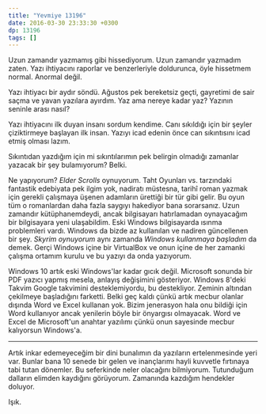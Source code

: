 ```yaml
---
title: "Yevmiye 13196"
date: 2016-03-30 23:33:30 +0300
dp: 13196
tags: []
---
```


Uzun zamandır yazmamış gibi hissediyorum. Uzun zamandır yazmadım zaten. Yazı
ihtiyacını raporlar ve benzerleriyle doldurunca, öyle hissetmem normal. Anormal
değil.

Yazı ihtiyacı bir aydır söndü. Ağustos pek bereketsiz geçti, gayretimi de sair
saçma ve yavan yazılara ayırdım. Yaz ama nereye kadar yaz?  Yazının seninle
arası nasıl?

Yazı ihtiyacını ilk duyan insanı sordum kendime. Canı sıkıldığı için bir şeyler
çiziktirmeye başlayan ilk insan. Yazıyı icad edenin önce can sıkıntısını icad
etmiş olması lazım.

Sıkıntıdan yazdığım için mi sıkıntılarımın pek belirgin olmadığı zamanlar
yazacak bir şey bulamıyorum? Belki.

Ne yapıyorum? *Elder Scrolls* oynuyorum. Taht Oyunları vs. tarzındaki fantastik
edebiyata pek ilgim yok, nadiratı müstesna, tarihî roman yazmak için gerekli
çalışmaya üşenen adamların ürettiği bir tür gibi gelir. Bu oyun tüm o
romanlardan daha fazla saygıyı hakediyor bana sorarsanız. Uzun zamandır
kütüphanemdeydi, ancak bilgisayarı hatırlamadan oynayacağım bir bilgisayara yeni
ulaşabildim. Eski Windows bilgisayarda ısınma problemleri vardı. Windows da
bizde az kullanılan ve nadiren güncellenen bir şey. *Skyrim oynuyorum* aynı
zamanda *Windows kullanmaya başladım* da demek. Gerçi Windows içine bir
VirtualBox ve onun içine de her zamanki çalışma ortamım kurulu ve bu yazıyı da
onda yazıyorum.

Windows 10 artık eski Windows'lar kadar gıcık değil. Microsoft sonunda bir PDF
yazıcı yapmış mesela, anlayış değişimini gösteriyor. Windows 8'deki Takvim
Google takvimini desteklemiyordu, bu destekliyor. Zeminin altından çekilmeye
başladığını farketti. Belki geç kaldı çünkü artık mecbur olanlar dışında Word ve
Excel kullanan yok. Bizim jenerasyon hala onu bildiği için Word kullanıyor ancak
yenilerin böyle bir önyargısı olmayacak. Word ve Excel de Microsoft'un anahtar
yazılımı çünkü onun sayesinde mecbur kalıyorsun Windows'a.

------

Artık inkar edemeyeceğim bir dini bunalımın da yazıların ertelenmesinde yeri
var. Bunlar bana 10 senede bir gelen ve inançlarımı hayli kuvvetle fırtınaya
tabi tutan dönemler. Bu seferkinde neler olacağını bilmiyorum. Tutunduğum
dalların elimden kaydığını görüyorum. Zamanında kazdığım hendekler doluyor.

Işık. 

